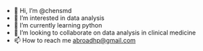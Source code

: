 - 👋 Hi, I’m @chensmd
- 👀 I’m interested in data analysis
- 🌱 I’m currently learning python
- 💞️ I’m looking to collaborate on data analysis in clinical medicine
- 📫 How to reach me  abroadhp@gmail.com

